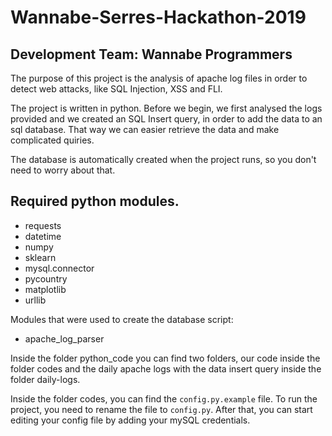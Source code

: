 # Wannabe-Serres-Hackathon-2019
## Development Team: Wannabe Programmers

The purpose of this project is the analysis of apache log files in order to detect web attacks, like SQL Injection, XSS and FLI.

The project is written in python. Before we begin, we first analysed the logs provided and we created an SQL Insert query, in order to add the data to an sql database. That way we can easier retrieve the data and make complicated quiries.

The database is automatically created when the project runs, so you don't need to worry about that.

## Required python modules.
* requests
* datetime
* numpy
* sklearn
* mysql.connector
* pycountry
* matplotlib
* urllib

Modules that were used to create the database script:
* apache_log_parser

Inside the folder python_code you can find two folders, our code inside the folder codes and the daily apache logs with the data insert query inside the folder daily-logs.

Inside the folder codes, you can find the `config.py.example` file. To run the project, you need to rename the file to `config.py`. After that, you can start editing your config file by adding your mySQL credentials.
